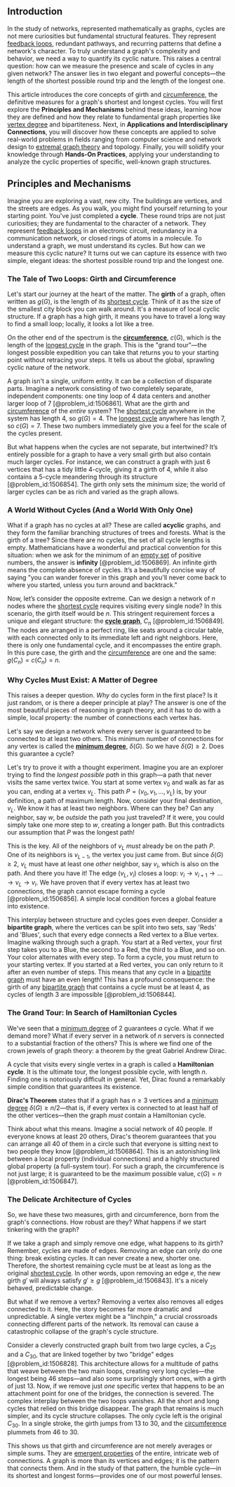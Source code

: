## Introduction
In the study of networks, represented mathematically as graphs, cycles are not mere curiosities but fundamental structural features. They represent [feedback loops](@article_id:264790), redundant pathways, and recurring patterns that define a network's character. To truly understand a graph's complexity and behavior, we need a way to quantify its cyclic nature. This raises a central question: how can we measure the presence and scale of cycles in any given network? The answer lies in two elegant and powerful concepts—the length of the shortest possible round trip and the length of the longest one.

This article introduces the core concepts of girth and [circumference](@article_id:263108), the definitive measures for a graph's shortest and longest cycles. You will first explore the **Principles and Mechanisms** behind these ideas, learning how they are defined and how they relate to fundamental graph properties like [vertex degree](@article_id:264450) and bipartiteness. Next, in **Applications and Interdisciplinary Connections**, you will discover how these concepts are applied to solve real-world problems in fields ranging from computer science and network design to [extremal graph theory](@article_id:274640) and topology. Finally, you will solidify your knowledge through **Hands-On Practices**, applying your understanding to analyze the cyclic properties of specific, well-known graph structures.

## Principles and Mechanisms

Imagine you are exploring a vast, new city. The buildings are vertices, and the streets are edges. As you walk, you might find yourself returning to your starting point. You've just completed a **cycle**. These round trips are not just curiosities; they are fundamental to the character of a network. They represent [feedback loops](@article_id:264790) in an electronic circuit, redundancy in a communication network, or closed rings of atoms in a molecule. To understand a graph, we must understand its cycles. But how can we measure this cyclic nature? It turns out we can capture its essence with two simple, elegant ideas: the shortest possible round trip and the longest one.

### The Tale of Two Loops: Girth and Circumference

Let's start our journey at the heart of the matter. The **girth** of a graph, often written as $g(G)$, is the length of its [shortest cycle](@article_id:275884). Think of it as the size of the smallest city block you can walk around. It's a measure of local cyclic structure. If a graph has a high girth, it means you have to travel a long way to find a small loop; locally, it looks a lot like a tree.

On the other end of the spectrum is the **[circumference](@article_id:263108)**, $c(G)$, which is the length of the [longest cycle](@article_id:262037) in the graph. This is the "grand tour"—the longest possible expedition you can take that returns you to your starting point without retracing your steps. It tells us about the global, sprawling cyclic nature of the network.

A graph isn't a single, uniform entity. It can be a collection of disparate parts. Imagine a network consisting of two completely separate, independent components: one tiny loop of 4 data centers and another larger loop of 7 [@problem_id:1506861]. What are the girth and [circumference](@article_id:263108) of the *entire* system? The [shortest cycle](@article_id:275884) anywhere in the system has length 4, so $g(G)=4$. The [longest cycle](@article_id:262037) anywhere has length 7, so $c(G)=7$. These two numbers immediately give you a feel for the scale of the cycles present.

But what happens when the cycles are not separate, but intertwined? It’s entirely possible for a graph to have a very small girth but also contain much larger cycles. For instance, we can construct a graph with just 6 vertices that has a tidy little 4-cycle, giving it a girth of 4, while it also contains a 5-cycle meandering through its structure [@problem_id:1506854]. The girth only sets the *minimum* size; the world of larger cycles can be as rich and varied as the graph allows.

### A World Without Cycles (And a World With Only One)

What if a graph has no cycles at all? These are called **acyclic** graphs, and they form the familiar branching structures of trees and forests. What is the girth of a tree? Since there are no cycles, the set of all cycle lengths is empty. Mathematicians have a wonderful and practical convention for this situation: when we ask for the minimum of an [empty set](@article_id:261452) of positive numbers, the answer is **infinity** [@problem_id:1506869]. An infinite girth means the complete absence of cycles. It’s a beautifully concise way of saying "you can wander forever in this graph and you'll never come back to where you started, unless you turn around and backtrack."

Now, let’s consider the opposite extreme. Can we design a network of $n$ nodes where the [shortest cycle](@article_id:275884) requires visiting every single node? In this scenario, the girth itself would be $n$. This stringent requirement forces a unique and elegant structure: the **[cycle graph](@article_id:273229)**, $C_n$ [@problem_id:1506849]. The nodes are arranged in a perfect ring, like seats around a circular table, with each connected only to its immediate left and right neighbors. Here, there is only one fundamental cycle, and it encompasses the entire graph. In this pure case, the girth and the [circumference](@article_id:263108) are one and the same: $g(C_n) = c(C_n) = n$.

### Why Cycles Must Exist: A Matter of Degree

This raises a deeper question. *Why* do cycles form in the first place? Is it just random, or is there a deeper principle at play? The answer is one of the most beautiful pieces of reasoning in graph theory, and it has to do with a simple, local property: the number of connections each vertex has.

Let's say we design a network where every server is guaranteed to be connected to at least two others. This minimum number of connections for any vertex is called the **[minimum degree](@article_id:273063)**, $\delta(G)$. So we have $\delta(G) \ge 2$. Does this guarantee a cycle?

Let's try to prove it with a thought experiment. Imagine you are an explorer trying to find the *longest possible path* in this graph—a path that never visits the same vertex twice. You start at some vertex $v_0$ and walk as far as you can, ending at a vertex $v_L$. This path $P = (v_0, v_1, \dots, v_L)$ is, by your definition, a path of maximum length. Now, consider your final destination, $v_L$. We know it has at least two neighbors. Where can they be? Can any neighbor, say $w$, be *outside* the path you just traveled? If it were, you could simply take one more step to $w$, creating a longer path. But this contradicts our assumption that $P$ was the longest path!

This is the key. All of the neighbors of $v_L$ *must* already be on the path $P$. One of its neighbors is $v_{L-1}$, the vertex you just came from. But since $\delta(G) \ge 2$, $v_L$ must have at least one *other* neighbor, say $v_i$, which is also on the path. And there you have it! The edge $(v_L, v_i)$ closes a loop: $v_i \to v_{i+1} \to \dots \to v_L \to v_i$. We have proven that if every vertex has at least two connections, the graph cannot escape forming a cycle [@problem_id:1506856]. A simple local condition forces a global feature into existence.

This interplay between structure and cycles goes even deeper. Consider a **bipartite graph**, where the vertices can be split into two sets, say 'Reds' and 'Blues', such that every edge connects a Red vertex to a Blue vertex. Imagine walking through such a graph. You start at a Red vertex, your first step takes you to a Blue, the second to a Red, the third to a Blue, and so on. Your color alternates with every step. To form a cycle, you must return to your starting vertex. If you started at a Red vertex, you can only return to it after an even number of steps. This means that any cycle in a [bipartite graph](@article_id:153453) must have an even length! This has a profound consequence: the girth of any [bipartite graph](@article_id:153453) that contains a cycle must be at least 4, as cycles of length 3 are impossible [@problem_id:1506844].

### The Grand Tour: In Search of Hamiltonian Cycles

We've seen that a [minimum degree](@article_id:273063) of 2 guarantees *a* cycle. What if we demand more? What if every server in a network of $n$ servers is connected to a substantial fraction of the others? This is where we find one of the crown jewels of graph theory: a theorem by the great Gabriel Andrew Dirac.

A cycle that visits every single vertex in a graph is called a **Hamiltonian cycle**. It is the ultimate tour, the longest possible cycle, with length $n$. Finding one is notoriously difficult in general. Yet, Dirac found a remarkably simple condition that guarantees its existence.

**Dirac's Theorem** states that if a graph has $n \ge 3$ vertices and a [minimum degree](@article_id:273063) $\delta(G) \ge n/2$—that is, if every vertex is connected to at least half of the other vertices—then the graph *must* contain a Hamiltonian cycle.

Think about what this means. Imagine a social network of 40 people. If everyone knows at least 20 others, Dirac's theorem guarantees that you can arrange all 40 of them in a circle such that everyone is sitting next to two people they know [@problem_id:1506864]. This is an astonishing link between a local property (individual connections) and a highly structured global property (a full-system tour). For such a graph, the circumference is not just large; it is guaranteed to be the maximum possible value, $c(G)=n$ [@problem_id:1506847].

### The Delicate Architecture of Cycles

So, we have these two measures, girth and circumference, born from the graph's connections. How robust are they? What happens if we start tinkering with the graph?

If we take a graph and simply remove one edge, what happens to its girth? Remember, cycles are made of edges. Removing an edge can only do one thing: break existing cycles. It can never create a new, shorter one. Therefore, the shortest remaining cycle must be at least as long as the original [shortest cycle](@article_id:275884). In other words, upon removing an edge $e$, the new girth $g'$ will always satisfy $g' \ge g$ [@problem_id:1506843]. It's a nicely behaved, predictable change.

But what if we remove a vertex? Removing a vertex also removes all edges connected to it. Here, the story becomes far more dramatic and unpredictable. A single vertex might be a "linchpin," a crucial crossroads connecting different parts of the network. Its removal can cause a catastrophic collapse of the graph's cycle structure.

Consider a cleverly constructed graph built from two large cycles, a $C_{25}$ and a $C_{30}$, that are linked together by two "bridge" edges [@problem_id:1506828]. This architecture allows for a multitude of paths that weave between the two main loops, creating very long cycles—the longest being 46 steps—and also some surprisingly short ones, with a girth of just 13. Now, if we remove just *one* specific vertex that happens to be an attachment point for one of the bridges, the connection is severed. The complex interplay between the two loops vanishes. All the short and long cycles that relied on this bridge disappear. The graph that remains is much simpler, and its cycle structure collapses. The only cycle left is the original $C_{30}$. In a single stroke, the girth jumps from 13 to 30, and the [circumference](@article_id:263108) plummets from 46 to 30.

This shows us that girth and circumference are not merely averages or simple sums. They are [emergent properties](@article_id:148812) of the entire, intricate web of connections. A graph is more than its vertices and edges; it is the pattern that connects them. And in the study of that pattern, the humble cycle—in its shortest and longest forms—provides one of our most powerful lenses.